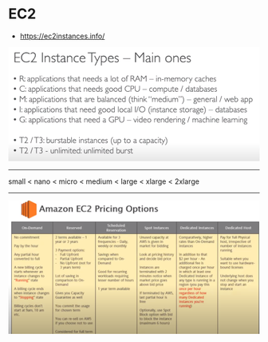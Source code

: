# EC2 

* https://ec2instances.info/

![EC2 Instances](img/ec2-notations.png)

---

small < nano < micro < medium < large < xlarge < 2xlarge

---

![EC2 Types](img/ec2-pricing.png) 